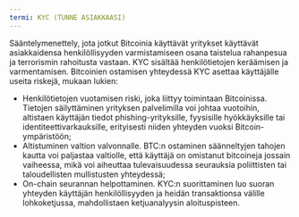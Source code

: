```yaml
---
termi: KYC (TUNNE ASIAKKAASI)
---
```


Sääntelymenettely, jota jotkut Bitcoinia käyttävät yritykset käyttävät asiakkaidensa henkilöllisyyden varmistamiseen osana taistelua rahanpesua ja terrorismin rahoitusta vastaan. KYC sisältää henkilötietojen keräämisen ja varmentamisen. Bitcoinien ostamisen yhteydessä KYC asettaa käyttäjälle useita riskejä, mukaan lukien:
* Henkilötietojen vuotamisen riski, joka liittyy toimintaan Bitcoinissa. Tietojen säilyttäminen yrityksen palvelimilla voi johtaa vuotoihin, altistaen käyttäjän tiedot phishing-yrityksille, fyysisille hyökkäyksille tai identiteettivarkauksille, erityisesti niiden yhteyden vuoksi Bitcoin-ympäristöön;
* Altistuminen valtion valvonnalle. BTC:n ostaminen säänneltyjen tahojen kautta voi paljastaa valtiolle, että käyttäjä on omistanut bitcoineja jossain vaiheessa, mikä voi aiheuttaa tulevaisuudessa seurauksia poliittisten tai taloudellisten mullistusten yhteydessä;
* On-chain seurannan helpottaminen. KYC:n suorittaminen luo suoran yhteyden käyttäjän henkilöllisyyden ja heidän transaktionsa välille lohkoketjussa, mahdollistaen ketjuanalyysin aloituspisteen.